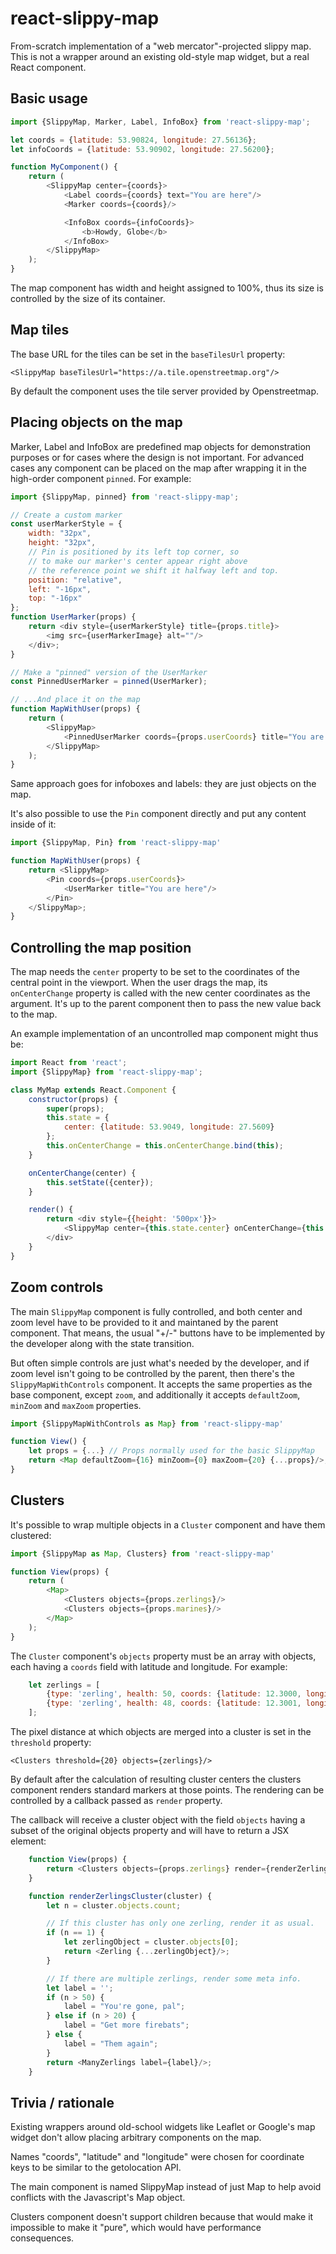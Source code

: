 # react-slippy-map

From-scratch implementation of a "web mercator"-projected slippy map. This is
not a wrapper around an existing old-style map widget, but a real React
component.


## Basic usage

```js
import {SlippyMap, Marker, Label, InfoBox} from 'react-slippy-map';

let coords = {latitude: 53.90824, longitude: 27.56136};
let infoCoords = {latitude: 53.90902, longitude: 27.56200};

function MyComponent() {
	return (
		<SlippyMap center={coords}>
			<Label coords={coords} text="You are here"/>
			<Marker coords={coords}/>

			<InfoBox coords={infoCoords}>
				<b>Howdy, Globe</b>
			</InfoBox>
		</SlippyMap>
	);
}
```

The map component has width and height assigned to 100%, thus its size is
controlled by the size of its container.


## Map tiles

The base URL for the tiles can be set in the `baseTilesUrl` property:

	<SlippyMap baseTilesUrl="https://a.tile.openstreetmap.org"/>

By default the component uses the tile server provided by Openstreetmap.


## Placing objects on the map

Marker, Label and InfoBox are predefined map objects for demonstration purposes
or for cases where the design is not important. For advanced cases any component
can be placed on the map after wrapping it in the high-order component `pinned`.
For example:

```js
import {SlippyMap, pinned} from 'react-slippy-map';

// Create a custom marker
const userMarkerStyle = {
	width: "32px",
	height: "32px",
	// Pin is positioned by its left top corner, so
	// to make our marker's center appear right above
	// the reference point we shift it halfway left and top.
	position: "relative",
	left: "-16px",
	top: "-16px"
};
function UserMarker(props) {
	return <div style={userMarkerStyle} title={props.title}>
		<img src={userMarkerImage} alt=""/>
	</div>;
}

// Make a "pinned" version of the UserMarker
const PinnedUserMarker = pinned(UserMarker);

// ...And place it on the map
function MapWithUser(props) {
	return (
		<SlippyMap>
			<PinnedUserMarker coords={props.userCoords} title="You are here"/>
		</SlippyMap>
	);
}
```

Same approach goes for infoboxes and labels: they are just objects on the map.

It's also possible to use the `Pin` component directly and put any content
inside of it:

```js
import {SlippyMap, Pin} from 'react-slippy-map'

function MapWithUser(props) {
	return <SlippyMap>
		<Pin coords={props.userCoords}>
			<UserMarker title="You are here"/>
		</Pin>
	</SlippyMap>;
}
```


## Controlling the map position

The map needs the `center` property to be set to the coordinates of the central
point in the viewport. When the user drags the map, its `onCenterChange`
property is called with the new center coordinates as the argument. It's up to
the parent component then to pass the new value back to the map.

An example implementation of an uncontrolled map component might thus be:

```js
import React from 'react';
import {SlippyMap} from 'react-slippy-map';

class MyMap extends React.Component {
	constructor(props) {
		super(props);
		this.state = {
			center: {latitude: 53.9049, longitude: 27.5609}
		};
		this.onCenterChange = this.onCenterChange.bind(this);
	}

	onCenterChange(center) {
		this.setState({center});
	}

	render() {
		return <div style={{height: '500px'}}>
			<SlippyMap center={this.state.center} onCenterChange={this.onCenterChange}/>
		</div>
	}
}
```


## Zoom controls

The main `SlippyMap` component is fully controlled, and both center and zoom
level have to be provided to it and maintaned by the parent component. That
means, the usual "+/-" buttons have to be implemented by the developer along
with the state transition.

But often simple controls are just what's needed by the developer, and if zoom
level isn't going to be controlled by the parent, then there's the
`SlippyMapWithControls` component. It accepts the same properties as the base
component, except `zoom`, and additionally it accepts `defaultZoom`, `minZoom`
and `maxZoom` properties.

```js
import {SlippyMapWithControls as Map} from 'react-slippy-map'

function View() {
	let props = {...} // Props normally used for the basic SlippyMap
	return <Map defaultZoom={16} minZoom={0} maxZoom={20} {...props}/>;
}
```


## Clusters

It's possible to wrap multiple objects in a `Cluster` component and have them
clustered:

```js
import {SlippyMap as Map, Clusters} from 'react-slippy-map'

function View(props) {
	return (
		<Map>
			<Clusters objects={props.zerlings}/>
			<Clusters objects={props.marines}/>
		</Map>
	);
}
```

The `Cluster` component's `objects` property must be an array with objects,
each having a `coords` field with latitude and longitude. For example:

```js
	let zerlings = [
		{type: 'zerling', health: 50, coords: {latitude: 12.3000, longitude: 58.2042}},
		{type: 'zerling', health: 48, coords: {latitude: 12.3001, longitude: 58.2044}}
	];
```

The pixel distance at which objects are merged into a cluster is set in the
`threshold` property:

	<Clusters threshold={20} objects={zerlings}/>

By default after the calculation of resulting cluster centers the clusters
component renders standard markers at those points. The rendering can be
controlled by a callback passed as `render` property.

The callback will receive a cluster object with the field `objects` having a
subset of the original objects property and will have to return a JSX element:

```js
	function View(props) {
		return <Clusters objects={props.zerlings} render={renderZerlingsCluster}/>
	}

	function renderZerlingsCluster(cluster) {
		let n = cluster.objects.count;

		// If this cluster has only one zerling, render it as usual.
		if (n == 1) {
			let zerlingObject = cluster.objects[0];
			return <Zerling {...zerlingObject}/>;
		}

		// If there are multiple zerlings, render some meta info.
		let label = '';
		if (n > 50) {
			label = "You're gone, pal";
		} else if (n > 20) {
			label = "Get more firebats";
		} else {
			label = "Them again";
		}
		return <ManyZerlings label={label}/>;
	}
```


## Trivia / rationale

Existing wrappers around old-school widgets like Leaflet or Google's map widget
don't allow placing arbitrary components on the map.

Names "coords", "latitude" and "longitude" were chosen for coordinate keys to
be similar to the getolocation API.

The main component is named SlippyMap instead of just Map to help avoid
conflicts with the Javascript's Map object.

Clusters component doesn't support children because that would make it
impossible to make it "pure", which would have performance consequences.
